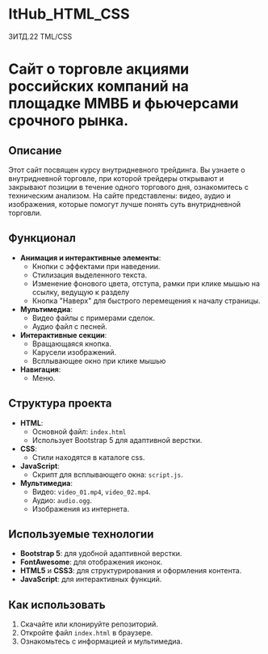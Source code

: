 # ItHub_HTML_CSS
3ИТД.22 TML/CSS

# Сайт о торговле акциями российских компаний на площадке ММВБ и фьючерсами срочного рынка.

## Описание
Этот сайт посвящен курсу внутридневного трейдинга. Вы узнаете о внутридневной торговле, при которой трейдеры открывают и закрывают позиции в течение одного торгового дня, ознакомитесь с техническим анализом.
На сайте представлены: видео, аудио и изображения, которые помогут лучше понять суть внутридневной торговли.

## Функционал
- **Анимация и интерактивные элементы**:
  - Кнопки с эффектами при наведении.
  - Стилизация выделенного текста.
  - Изменение фонового цвета, отступа, рамки при клике мышью на ссылку, ведущую к разделу
  - Кнопка "Наверх" для быстрого перемещения к началу страницы.
- **Мультимедиа**:
  - Видео файлы с примерами сделок.
  - Аудио файл с песней.
- **Интерактивные секции**:
  - Вращающаяся кнопка.
  - Карусели изображений.
  - Всплывающее окно при клике мышью
- **Навигация**:
  - Меню.

## Структура проекта
- **HTML**:
  - Основной файл: `index.html`
  - Использует Bootstrap 5 для адаптивной верстки.
- **CSS**:
  - Стили находятся в каталоге css.
- **JavaScript**:
  - Скрипт для всплывающего окна: `script.js`.
- **Мультимедиа**:
  - Видео: `video_01.mp4`, `video_02.mp4`.
  - Аудио: `audio.ogg`.
  - Изображения из интернета.

## Используемые технологии
- **Bootstrap 5**: для удобной адаптивной верстки.
- **FontAwesome**: для отображения иконок.
- **HTML5** и **CSS3**: для структурирования и оформления контента.
- **JavaScript**: для интерактивных функций.

## Как использовать
1. Скачайте или клонируйте репозиторий.
2. Откройте файл `index.html` в браузере.
3. Ознакомьтесь с информацией и мультимедиа.
